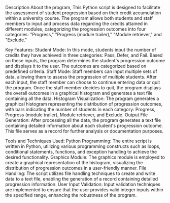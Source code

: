Description About the program,
This Python script is designed to facilitate the assessment of student progression based on their credit accumulation within a university course. The program allows both students and staff members to input and process data regarding the credits attained in different modules, categorizing the progression outcomes into four categories: "Progress," "Progress (module trailer)," "Module retriever," and "Exclude."


Key Features:
Student Mode: In this mode, students input the number of credits they have achieved in three categories: Pass, Defer, and Fail. Based on these inputs, the program determines the student's progression outcome and displays it to the user. The outcomes are categorized based on predefined criteria.
Staff Mode: Staff members can input multiple sets of data, allowing them to assess the progression of multiple students. After each input, the staff member can choose to continue entering data or quit the program. Once the staff member decides to quit, the program displays the overall outcomes in a graphical histogram and generates a text file containing all the data.
Histogram Visualization: The program generates a graphical histogram representing the distribution of progression outcomes, with bars indicating the number of students in each category: Progress, Progress (module trailer), Module retriever, and Exclude.
Output File Generation: After processing all the data, the program generates a text file containing detailed information about each student's progression outcome. This file serves as a record for further analysis or documentation purposes.


Tools and Techniques Used:
Python Programming: The entire script is written in Python, utilizing various programming constructs such as loops, conditional statements, functions, and exception handling to achieve the desired functionality.
Graphics Module: The graphics module is employed to create a graphical representation of the histogram, visualizing the distribution of progression outcomes in a user-friendly manner.
File Handling: The script utilizes file handling techniques to create and write data to a text file, enabling the generation of a record containing detailed progression information.
User Input Validation: Input validation techniques are implemented to ensure that the user provides valid integer inputs within the specified range, enhancing the robustness of the program.
